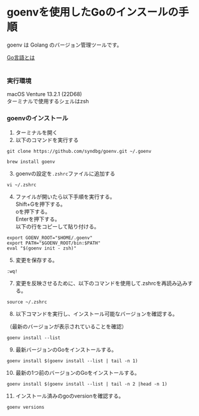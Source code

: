 # goenvを使用したGoのインスールの手順

goenv は Golang のバージョン管理ツールです。  

[Go言語とは](https://hnavi.co.jp/knowledge/blog/go/)  
<br>

### 実行環境
macOS Venture 13.2.1 (22D68)  
ターミナルで使用するシェルはzsh  

### goenvのインストール

1. ターミナルを開く
2. 以下のコマンドを実行する

```
git clone https://github.com/syndbg/goenv.git ~/.goenv
```
```
brew install goenv
```

3. goenvの設定を`.zshrc`ファイルに追加する

```
vi ~/.zshrc
```


4. ファイルが開いたら以下手順を実行する。<br>
Shift+Gを押下する。  
oを押下する。  
Enterを押下する。  
以下の行をコピーして貼り付ける。
```
export GOENV_ROOT="$HOME/.goenv"
export PATH="$GOENV_ROOT/bin:$PATH"
eval "$(goenv init - zsh)"
```

5. 変更を保存する。
```
:wq!
```

7. 変更を反映させるために、以下のコマンドを使用して.zshrcを再読み込みする。
 ```
 source ~/.zshrc
 ```
8. 以下コマンドを実行し、インストール可能なバージョンを確認する。

（最新のバージョンが表示されていることを確認）
```
goenv install --list
```

9. 最新バージョンのGoをインストールする。
```
goenv install $(goenv install --list | tail -n 1)
```
10. 最新の1つ前のバージョンのGoをインストールする。
```
goenv install $(goenv install --list | tail -n 2 |head -n 1)
```

11. インストール済みのgoのversionを確認する。
```
goenv versions
```


